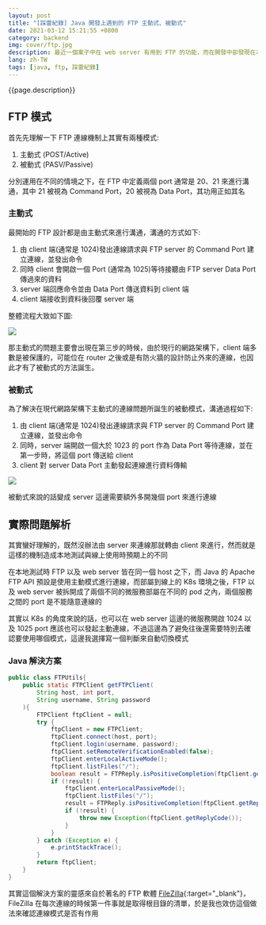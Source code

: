 ```yaml
---
layout: post
title: "[踩雷紀錄] Java 開發上遇到的 FTP 主動式、被動式"
date: 2021-03-12 15:21:55 +0800
category: backend
img: cover/ftp.jpg
description: 最近一個案子中在 web server 有用到 FTP 的功能，而在開發中卻發現在本地測試時能夠正常運作的 FTP 功能，部屬到線上平台之後卻通通失靈了，查了一下才知道 FTP 有分為兩種不同的模式，而在特定的情況下一些模式是無法作用的。
lang: zh-TW
tags: [java, ftp, 踩雷紀錄]
---
```


{{page.description}}

## FTP 模式
首先先理解一下 FTP 連線機制上其實有兩種模式:
1. 主動式 (POST/Active)
2. 被動式 (PASV/Passive)

分別運用在不同的情境之下，在 FTP 中定義兩個 port 通常是 20、21 來進行溝通，其中 21 被視為 Command Port，20 被視為 Data Port，其功用正如其名

### 主動式

最開始的 FTP 設計都是由主動式來進行溝通，溝通的方式如下:
1. 由 client 端(通常是 1024)發出連線請求與 FTP server 的 Command Port 建立連線，並發出命令
2. 同時 client 會開啟一個 Port (通常為 1025)等待接聽由 FTP server Data Port 傳過來的資料
3. server 端回應命令並由 Data Port 傳送資料到 client 端
4. client 端接收到資料後回覆 server 端

整體流程大致如下圖:

![]({{site.baseurl}}/assets/img/ftp-active.png)

那主動式的問題主要會出現在第三步的時候，由於現行的網路架構下，client 端多數是被保護的，可能位在 router 之後或是有防火牆的設計防止外來的連線，也因此才有了被動式的方法誕生。

### 被動式

為了解決在現代網路架構下主動式的連線問題所誕生的被動模式，溝通過程如下:
1. 由 client 端(通常是 1024)發出連線請求與 FTP server 的 Command Port 建立連線，並發出命令
2. 同時，server 端開啟一個大於 1023 的 port 作為 Data Port 等待連線，並在第一步時，將這個 port 傳送給 client
3. client 對 server Data Port 主動發起連線進行資料傳輸

![]({{site.baseurl}}/assets/img/ftp-passive.png)

被動式來說的話變成 server 這邊需要額外多開幾個 port 來進行連線
## 實際問題解析

其實蠻好理解的，既然沒辦法由 server 來連線那就轉由 client 來進行，然而就是這樣的機制造成本地測試與線上使用時預期上的不同

在本地測試時 FTP 以及 web server 皆在同一個 host 之下，而 Java 的 Apache FTP API 預設是使用主動模式進行連線，而部屬到線上的 K8s 環境之後，FTP 以及 web server 被拆開成了兩個不同的微服務部屬在不同的 pod 之內，兩個服務之間的 port 是不能隨意連線的

其實以 K8s 的角度來說的話，也可以在 web server 這邊的微服務開啟 1024 以及 1025 port 應該也可以發起主動連線，不過這邊為了避免往後還需要特別去確認要使用哪個模式，這邊我選擇寫一個判斷來自動切換模式

### Java 解決方案

```java
public class FTPUtils{
    public static FTPClient getFTPClient(
        String host, int port,
        String username, String password
    ){
        FTPClient ftpClient = null;
        try {
            ftpClient = new FTPClient;
            ftpClient.connect(host, port);
            ftpClient.login(username, password);
            ftpClient.setRemoteVerificationEnabled(false);
            ftpClient.enterLocalActiveMode();
            ftpClient.listFiles("/");
            boolean result = FTPReply.isPositiveCompletion(ftpClient.getReplyCode());
            if (!result) {
                ftpClient.enterLocalPassiveMode();
                ftpClient.listFiles("/");
                result = FTPReply.isPositiveCompletion(ftpClient.getReplyCode());
                if (!result) {
                    throw new Exception(ftpClient.getReplyCode());
                }
            }
        } catch (Exception e) {
            e.printStackTrace();
        }
        return ftpClient;
    }
}
```

其實這個解決方案的靈感來自於著名的 FTP 軟體 [FileZilla](https://filezilla-project.org/){:target="_blank"}，FileZilla 在每次連線的時候第一件事就是取得根目錄的清單，於是我也效仿這個做法來確認連線模式是否有作用

